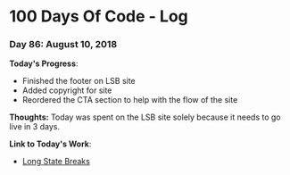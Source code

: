 # 100 Days Of Code - Log

### Day 86: August 10, 2018

**Today's Progress**: 
* Finished the footer on LSB site
* Added copyright for site
* Reordered the CTA section to help with the flow of the site

**Thoughts:** 
Today was spent on the LSB site solely because it needs to go live in 3 days.

**Link  to Today's Work**:
* [Long State Breaks](https://js-goose.github.io/long-state-breaks/)
